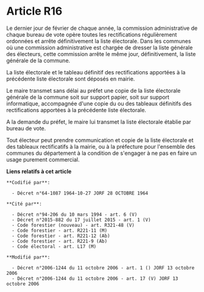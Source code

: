 # Article R16

Le dernier jour de février de chaque année, la commission administrative de chaque bureau de vote opère toutes les
rectifications régulièrement ordonnées et arrête définitivement la liste électorale. Dans les communes où une commission
administrative est chargée de dresser la liste générale des électeurs, cette commission arrête le même jour, définitivement,
la liste générale de la commune.

La liste électorale et le tableau définitif des rectifications apportées à la précédente liste électorale sont déposés en
mairie.

Le maire transmet sans délai au préfet une copie de la liste électorale générale de la commune soit sur support papier, soit
sur support informatique, accompagnée d'une copie du ou des tableaux définitifs des rectifications apportées à la précédente
liste électorale.

A la demande du préfet, le maire lui transmet la liste électorale établie par bureau de vote.

Tout électeur peut prendre communication et copie de la liste électorale et des tableaux rectificatifs à la mairie, ou à la
préfecture pour l'ensemble des communes du département à la condition de s'engager à ne pas en faire un usage purement
commercial.

**Liens relatifs à cet article**

	**Codifié par**:

	  - Décret n°64-1087 1964-10-27 JORF 28 OCTOBRE 1964

	**Cité par**:

	  - Décret n°94-206 du 10 mars 1994 - art. 6 (V)
	  - Décret n°2015-882 du 17 juillet 2015 - art. 1 (V)
	  - Code forestier (nouveau) - art. R321-48 (V)
	  - Code forestier - art. R221-11 (M)
	  - Code forestier - art. R221-12 (Ab)
	  - Code forestier - art. R221-9 (Ab)
	  - Code électoral - art. L17 (M)

	**Modifié par**:

	  - Décret n°2006-1244 du 11 octobre 2006 - art. 1 () JORF 13 octobre 2006
	  - Décret n°2006-1244 du 11 octobre 2006 - art. 17 (V) JORF 13 octobre 2006
